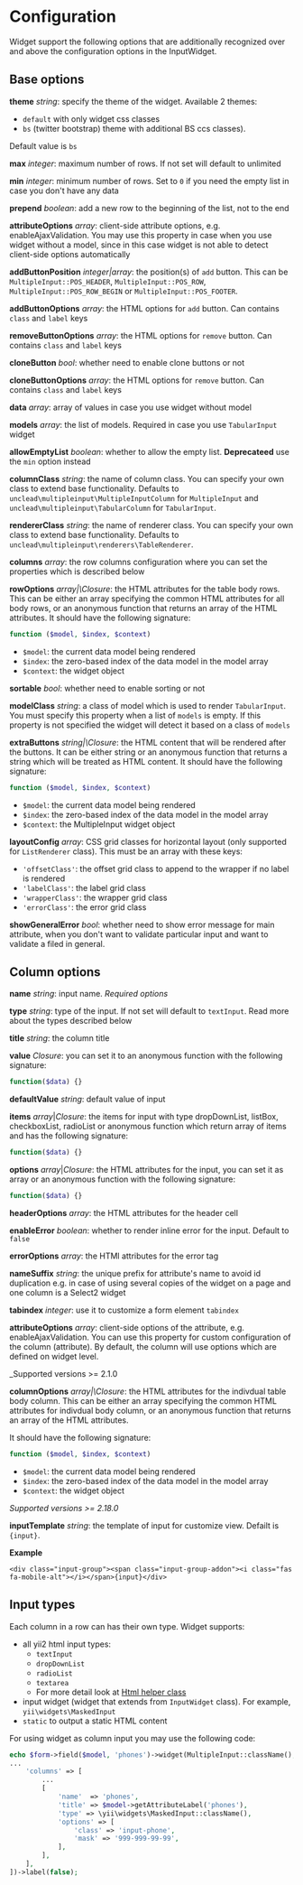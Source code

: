 # Configuration

Widget support the following options that are additionally recognized over and above the configuration options in the InputWidget.

## Base options

**theme** _string_: specify the theme of the widget. Available 2 themes:

* `default` with only widget css classes
* `bs` \(twitter bootstrap\) theme with additional BS ccs classes\). 

Default value is `bs`

**max** _integer_: maximum number of rows. If not set will default to unlimited

**min** _integer_: minimum number of rows. Set to `0` if you need the empty list in case you don't have any data

**prepend** _boolean_: add a new row to the beginning of the list, not to the end

**attributeOptions** _array_: client-side attribute options, e.g. enableAjaxValidation. You may use this property in case when you use widget without a model, since in this case widget is not able to detect client-side options automatically

**addButtonPosition** _integer\|array_: the position\(s\) of `add` button. This can be `MultipleInput::POS_HEADER`, `MultipleInput::POS_ROW`, `MultipleInput::POS_ROW_BEGIN` or `MultipleInput::POS_FOOTER`.

**addButtonOptions** _array_: the HTML options for `add` button. Can contains `class` and `label` keys

**removeButtonOptions** _array_: the HTML options for `remove` button. Can contains `class` and `label` keys

**cloneButton** _bool_: whether need to enable clone buttons or not

**cloneButtonOptions** _array_: the HTML options for `remove` button. Can contains `class` and `label` keys

**data** _array_: array of values in case you use widget without model

**models** _array_: the list of models. Required in case you use `TabularInput` widget

**allowEmptyList** _boolean_: whether to allow the empty list. **Deprecateed** use the `min` option instead

**columnClass** _string_: the name of column class. You can specify your own class to extend base functionality. Defaults to `unclead\multipleinput\MultipleInputColumn` for `MultipleInput` and `unclead\multipleinput\TabularColumn` for `TabularInput`.

**rendererClass** _string_: the name of renderer class. You can specify your own class to extend base functionality. Defaults to `unclead\multipleinput\renderers\TableRenderer`.

**columns** _array_: the row columns configuration where you can set the properties which is described below

**rowOptions** _array\|\Closure_: the HTML attributes for the table body rows. This can be either an array specifying the common HTML attributes for all body rows, or an anonymous function that returns an array of the HTML attributes. It should have the following signature:

```php
function ($model, $index, $context)
```

* `$model`: the current data model being rendered
* `$index`: the zero-based index of the data model in the model array
* `$context`: the widget object

**sortable** _bool_: whether need to enable sorting or not

**modelClass** _string_: a class of model which is used to render `TabularInput`. You must specify this property when a list of `models` is empty. If this property is not specified the widget will detect it based on a class of `models`

**extraButtons** _string\|\Closure_: the HTML content that will be rendered after the buttons. It can be either string or an anonymous function that returns a string which will be treated as HTML content. It should have the following signature:

```php
function ($model, $index, $context)
```

* `$model`: the current data model being rendered
* `$index`: the zero-based index of the data model in the model array
* `$context`: the MultipleInput widget object

**layoutConfig** _array_: CSS grid classes for horizontal layout \(only supported for `ListRenderer` class\). This must be an array with these keys:

* `'offsetClass'`: the offset grid class to append to the wrapper if no label is rendered
* `'labelClass'`: the label grid class
* `'wrapperClass'`: the wrapper grid class
* `'errorClass'`: the error grid class

**showGeneralError** _bool_: whether need to show error message for main attribute, when you don't want to validate particular input and want to validate a filed in general.

## Column options

**name** _string_: input name. _Required options_

**type** _string_: type of the input. If not set will default to `textInput`. Read more about the types described below

**title** _string_: the column title

**value** _Closure_: you can set it to an anonymous function with the following signature:

```php
function($data) {}
```

**defaultValue** _string_: default value of input

**items** _array_\|_Closure_: the items for input with type dropDownList, listBox, checkboxList, radioList or anonymous function which return array of items and has the following signature:

```php
function($data) {}
```

**options** _array_\|_Closure_: the HTML attributes for the input, you can set it as array or an anonymous function with the following signature:

```php
function($data) {}
```

**headerOptions** _array_: the HTML attributes for the header cell

**enableError** _boolean_: whether to render inline error for the input. Default to `false`

**errorOptions** _array_: the HTMl attributes for the error tag

**nameSuffix** _string_: the unique prefix for attribute's name to avoid id duplication e.g. in case of using several copies of the widget on a page and one column is a Select2 widget

**tabindex** _integer_: use it to customize a form element `tabindex`

**attributeOptions** _array_: client-side options of the attribute, e.g. enableAjaxValidation. You can use this property for custom configuration of the column (attribute). By default, the column will use options which are defined on widget level.

_Supported versions >= 2.1.0

**columnOptions** _array|\Closure_: the HTML attributes for the indivdual table body column. This can be either an array specifying the common HTML attributes for indivdual body column, or an anonymous function that returns an array of the HTML attributes. 

It should have the following signature:
```php
function ($model, $index, $context)
```
* `$model`: the current data model being rendered
* `$index`: the zero-based index of the data model in the model array
* `$context`: the widget object

_Supported versions >= 2.18.0_

**inputTemplate** _string_: the template of input for customize view. Defailt is `{input}`.

**Example**

`<div class="input-group"><span class="input-group-addon"><i class="fas fa-mobile-alt"></i></span>{input}</div>`

## Input types

Each column in a row can has their own type. Widget supports:

* all yii2 html input types:
  * `textInput`
  * `dropDownList`
  * `radioList`
  * `textarea`
  * For more detail look at [Html helper class](http://www.yiiframework.com/doc-2.0/yii-helpers-html.html)
* input widget \(widget that extends from `InputWidget` class\). For example, `yii\widgets\MaskedInput`
* `static` to output a static HTML content

For using widget as column input you may use the following code:

```php
echo $form->field($model, 'phones')->widget(MultipleInput::className(), [
...
    'columns' => [
        ...
        [
            'name'  => 'phones',
            'title' => $model->getAttributeLabel('phones'),
            'type' => \yii\widgets\MaskedInput::className(),
            'options' => [
                'class' => 'input-phone',
                'mask' => '999-999-99-99',
            ],
        ],
    ],
])->label(false);
```

